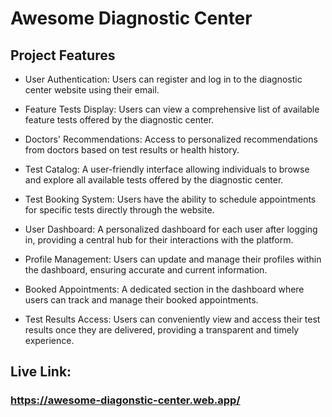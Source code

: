 # Awesome Diagnostic Center

## Project Features

- User Authentication: Users can register and log in to the diagnostic center website using their email.
  
- Feature Tests Display: Users can view a comprehensive list of available feature tests offered by the diagnostic center.

- Doctors' Recommendations: Access to personalized recommendations from doctors based on test results or health history.
  
- Test Catalog: A user-friendly interface allowing individuals to browse and explore all available tests offered by the diagnostic center.
- Test Booking System: Users have the ability to schedule appointments for specific tests directly through the website.
  
- User Dashboard: A personalized dashboard for each user after logging in, providing a central hub for their interactions with the platform.
  
- Profile Management: Users can update and manage their profiles within the dashboard, ensuring accurate and current information.
  
- Booked Appointments: A dedicated section in the dashboard where users can track and manage their booked appointments.

- Test Results Access: Users can conveniently view and access their test results once they are delivered, providing a transparent and timely experience.


## Live Link: 
### https://awesome-diagonstic-center.web.app/